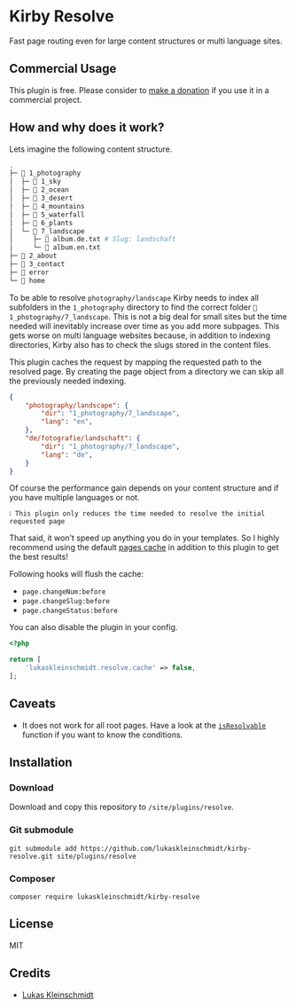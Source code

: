# Kirby Resolve
Fast page routing even for large content structures or multi language sites.


## Commercial Usage
This plugin is free. Please consider to [make a donation](https://www.paypal.me/lukaskleinschmidt/5eur) if you use it in a commercial project.


## How and why does it work?
Lets imagine the following content structure.
```bash
.
├─ 📁 1_photography
│  ├─ 📁 1_sky
│  ├─ 📁 2_ocean
│  ├─ 📁 3_desert
│  ├─ 📁 4_mountains
│  ├─ 📁 5_waterfall
│  ├─ 📁 6_plants
│  └─ 📁 7_landscape
│     ├─ 📄 album.de.txt # Slug: landschaft
│     └─ 📄 album.en.txt
├─ 📁 2_about
├─ 📁 3_contact
├─ 📁 error
└─ 📁 home
```
To be able to resolve `photography/landscape` Kirby needs to index all subfolders in the `1_photography` directory to find the correct folder `📁 1_photography/7_landscape`. This is not a big deal for small sites but the time needed will inevitably increase over time as you add more subpages. This gets worse on multi language websites because, in addition to indexing directories, Kirby also has to check the slugs stored in the content files.

This plugin caches the request by mapping the requested path to the resolved page. By creating the page object from a directory we can skip all the previously needed indexing.
```json
{
    "photography/landscape": {
        "dir": "1_photography/7_landscape",
        "lang": "en",
    },
    "de/fotografie/landschaft": {
        "dir": "1_photography/7_landscape",
        "lang": "de",
    }
}
```
Of course the performance gain depends on your content structure and if you have multiple languages or not.

    ❕ This plugin only reduces the time needed to resolve the initial requested page

That said, it won't speed up anything you do in your templates. So I highly recommend using the default [pages cache](https://getkirby.com/docs/guide/cache#caching-pages) in addition to this plugin to get the best results!

Following hooks will flush the cache:
- `page.changeNum:before`
- `page.changeSlug:before`
- `page.changeStatus:before`

You can also disable the plugin in your config.
```php
<?php

return [
    'lukaskleinschmidt.resolve.cache' => false,
];
```


## Caveats
- It does not work for all root pages. Have a look at the [`isResolvable`](https://github.com/lukaskleinschmidt/kirby-resolve/blob/master/index.php#L67) function if you want to know the conditions.


## Installation
### Download

Download and copy this repository to `/site/plugins/resolve`.


### Git submodule
```
git submodule add https://github.com/lukaskleinschmidt/kirby-resolve.git site/plugins/resolve
```


### Composer
```
composer require lukaskleinschmidt/kirby-resolve
```


## License
MIT


## Credits
- [Lukas Kleinschmidt](https://github.com/lukaskleinschmidt)
